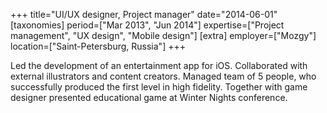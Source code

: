 +++
title="UI/UX designer, Project manager"
date="2014-06-01"
[taxonomies]
period=["Mar 2013", "Jun 2014"]
expertise=["Project management", "UX design", "Mobile design"]
[extra]
employer=["Mozgy"]
location=["Saint-Petersburg, Russia"]
+++

Led the development of an entertainment app for iOS. Collaborated with external illustrators and content creators. Managed team of 5 people, who successfully produced the first level in high fidelity. Together with game designer presented educational game at Winter Nights conference.